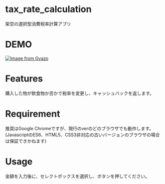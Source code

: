 # tax_rate_calculation

架空の選択型消費税率計算アプリ

# DEMO

[![Image from Gyazo](https://i.gyazo.com/15e242ccb54cf7f9acd2ec804668e0a3.gif)](https://gyazo.com/15e242ccb54cf7f9acd2ec804668e0a3)

# Features

購入した物が飲食物か否かで税率を変更し、キャッシュバックを返します。

# Requirement

推奨はGoogle Chromeですが、現行のverのどのブラウザでも動作します。
(JavascriptのES6、HTML5、CSS3非対応の古いバージョンのブラウザの場合は保証できかねます)

# Usage

金額を入力後に、セレクトボックスを選択し、ボタンを押してください。
